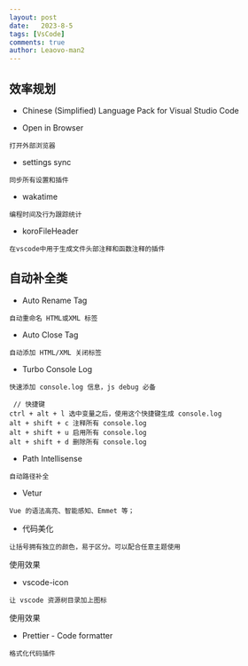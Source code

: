 ```yaml
---
layout: post
date:   2023-8-5
tags: [VsCode]
comments: true
author: Leaovo-man2
---
```


## 效率规划

- Chinese (Simplified) Language Pack for Visual Studio Code

- Open in Browser
  
`打开外部浏览器`


- settings sync
  
`同步所有设置和插件`

- wakatime

`编程时间及行为跟踪统计`


- koroFileHeader

`在vscode中用于生成文件头部注释和函数注释的插件`


## 自动补全类

- Auto Rename Tag

`自动重命名 HTML或XML 标签`


- Auto Close Tag

`自动添加 HTML/XML 关闭标签`


- Turbo Console Log

`快速添加 console.log 信息，js debug 必备`

```
 // 快捷键
ctrl + alt + l 选中变量之后，使用这个快捷键生成 console.log
alt + shift + c 注释所有 console.log
alt + shift + u 启用所有 console.log
alt + shift + d 删除所有 console.log

```


- Path Intellisense

`自动路径补全`


- Vetur

`Vue 的语法高亮、智能感知、Emmet 等；`


- 代码美化

`让括号拥有独立的颜色，易于区分。可以配合任意主题使用`


使用效果



- vscode-icon

`让 vscode 资源树目录加上图标`



使用效果



- Prettier - Code formatter

`格式化代码插件`



